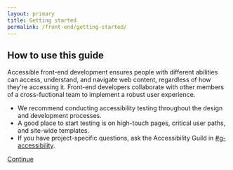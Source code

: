 ```yaml
---
layout: primary
title: Getting started
permalink: /front-end/getting-started/
---
```


## How to use this guide

Accessible front-end development ensures people with different abilities can access, understand, and navigate web content, regardless of how they're accessing it. Front-end developers collaborate with other members of a cross-fuctional team to implement a robust user experience. 

- We recommend conducting accessibility testing throughout the design and development processes.
- A good place to start testing is on high-touch pages, critical user paths, and site-wide templates.
- If you have project-specific questions, ask the Accessibility Guild in [#g-accessibility](https://gsa-tts.slack.com/messages/g-accessibility/).

<a class="usa-button" href="{{ site.baseurl }}/front-end/keyboard-access/">Continue <i class="fa fa-arrow-right" aria-hidden="true"></i></a>
